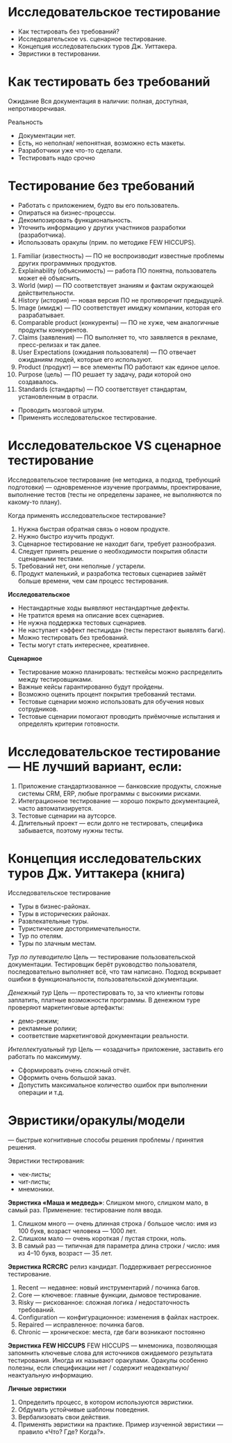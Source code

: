 # Исследовательское тестирование

- Как тестировать без требований?
- Исследовательское vs. сценарное тестирование.
- Концепция исследовательских туров Дж. Уиттакера.
- Эвристики в тестировании.

# Как тестировать без требований

Ожидание
Вся документация в наличии: полная, доступная, непротиворечивая.

Реальность

- Документации нет.
- Есть, но неполная/ непонятная, возможно есть макеты.
- Разработчики уже что-то сделали.
- Тестировать надо срочно

# Тестирование без требований

- Работать с приложением, будто вы его пользователь.
- Опираться на бизнес-процессы.
- Декомпозировать функциональность.
- Уточнить информацию у других участников разработки (разработчика).
- Использовать оракулы (прим. по методике FEW HICCUPS).

1. Familiar (известность) — ПО не воспроизводит известные проблемы других программных продуктов.
2. Explainability (объяснимость) — работа ПО понятна, пользователь может её объяснить.
3. World (мир) — ПО соответствует знаниям и фактам окружающей действительности.
4. History (история) — новая версия ПО не противоречит предыдущей.
5. Image (имидж) — ПО соответствует имиджу компании, которая его разрабатывает.
6. Comparable product (конкуренты) — ПО не хуже, чем аналогичные продукты конкурентов.
7. Claims (заявления) — ПО выполняет то, что заявляется в рекламе, пресс-релизах и так далее.
8. User Expectations (ожидания пользователя) — ПО отвечает ожиданиям людей, которые его используют.
9. Product (продукт) — все элементы ПО работают как единое целое.
10. Purpose (цель) — ПО решает ту задачу, ради которой оно создавалось.
11. Standards (стандарты) — ПО соответствует стандартам, установленным в отрасли.

- Проводить мозговой штурм.
- Применять исследовательское тестирование.

# Исследовательское VS сценарное тестирование

Исследовательское тестирование (не методика, а подход, требующий подготовки) — одновременное изучение программы, проектирование, выполнение тестов (тесты не определены заранее, не выполняются по какому-то плану).

Когда применять исследовательское тестирование?

1. Нужна быстрая обратная связь о новом продукте.
2. Нужно быстро изучить продукт.
3. Сценарное тестирование не находит баги, требует разнообразия.
4. Следует принять решение о необходимости покрытия области сценарными тестами.
5. Требований нет, они неполные / устарели.
6. Продукт маленький, и разработка тестовых сценариев займёт больше времени, чем сам процесс тестирования.

**Исследовательское**

- Нестандартные ходы выявляют нестандартные дефекты.
- Не тратится время на описание всех сценариев.
- Не нужна поддержка тестовых сценариев.
- Не наступает «эффект пестицида» (тесты перестают выявлять баги).
- Можно тестировать без требований.
- Тесты могут стать интереснее, креативнее.

**Сценарное**

- Тестирование можно планировать: тесткейсы можно распределить между тестировщиками.
- Важные кейсы гарантированно будут пройдены.
- Возможно оценить процент покрытия требований тестами.
- Тестовые сценарии можно использовать для обучения новых сотрудников.
- Тестовые сценарии помогают проводить приёмочные испытания и определять критерии готовности.

# Исследовательское тестирование — НЕ лучший вариант, если:

1. Приложение стандартизованное — банковские продукты, сложные системы CRM, ERP, любые программы с высокими рисками.
2. Интеграционное тестирование — хорошо покрыто документацией, часто автоматизируется.
3. Тестовые сценарии на аутсорсе.
4. Длительный проект — если долго не тестировать, специфика забывается, поэтому нужны тесты.

# Концепция исследовательских туров Дж. Уиттакера (книга)

Исследовательское тестирование

- Туры в бизнес-районах.
- Туры в исторических районах.
- Развлекательные туры.
- Туристические достопримечательности.
- Тур по отелям.
- Туры по злачным местам.

_Тур по путеводителю_
Цель — тестирование пользовательской документации.
Тестировщик берёт руководство пользователя, последовательно выполняет всё, что там написано. Подход вскрывает ошибки в функциональности, пользовательской документации.

_Денежный тур_
Цель — протестировать то, за что клиенты готовы заплатить, платные возможности программы.
В денежном туре проверяют маркетинговые артефакты:

- демо-режим;
- рекламные ролики;
- соответствие маркетинговой документации реальности.

_Интеллектуальный тур_
Цель — «озадачить» приложение, заставить его работать по максимуму.

- Сформировать очень сложный отчёт.
- Оформить очень большой заказ.
- Допустить максимальное количество ошибок при выполнении операции и т.д.

# Эвристики/оракулы/модели

— быстрые когнитивные способы решения проблемы / принятия решения.

Эвристики тестирования:

- чек-листы;
- чит-листы;
- мнемоники.

**Эвристика «Маша и медведь»**: Слишком много, слишком мало, в самый раз.
Применение: тестирование поля ввода.

1. Слишком много — очень длинная строка / большое число: имя из 100 букв, возраст человека — 1000 лет.
2. Слишком мало — очень короткая / пустая строки, ноль.
3. В самый раз — типичная для параметра длина строки / число: имя из 4–10 букв, возраст — 35 лет.

**Эвристика RCRCRC** релиз кандидат. Поддерживает регрессионное тестирование.

1. Recent — недавнее: новый инструментарий / починка багов.
2. Core — ключевое: главные функции, дымовое тестирование.
3. Risky — рискованное: сложная логика / недостаточность требований.
4. Configuration — конфигурационное: изменения в файлах настроек.
5. Repaired — исправленное: починка багов.
6. Chronic — хроническое: места, где баги возникают постоянно

**Эвристика FEW HICCUPS**
FEW HICCUPS — мнемоника, позволяющая запомнить ключевые слова для источников ожидаемого результата тестирования. Иногда их называют оракулами.
Оракулы особенно полезны, если спецификации нет / содержит неадекватную/неактуальную информацию.

**Личные эвристики**

1. Определить процесс, в котором используются эвристики.
2. Обдумать устойчивые шаблоны поведения.
3. Вербализовать свои действия.
4. Применять эвристики на практике. Пример изученной эвристики — правило «Что? Где? Когда?».
